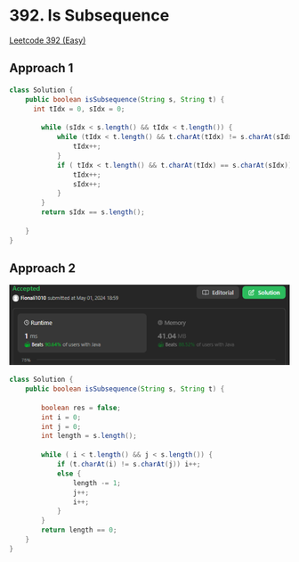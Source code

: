 # 392. Is Subsequence

[Leetcode 392 (Easy)][392]

[392]: https://leetcode.com/problems/is-subsequence/

## Approach 1

```java
class Solution {
    public boolean isSubsequence(String s, String t) {
      int tIdx = 0, sIdx = 0;

        while (sIdx < s.length() && tIdx < t.length()) {
            while (tIdx < t.length() && t.charAt(tIdx) != s.charAt(sIdx)) {
                tIdx++;
            }
            if ( tIdx < t.length() && t.charAt(tIdx) == s.charAt(sIdx)) {
                tIdx++;
                sIdx++;
            }
        }
        return sIdx == s.length();

    }
}
```

## Approach 2

![alt text](image-8.png)

```java
class Solution {
    public boolean isSubsequence(String s, String t) {

        boolean res = false;
        int i = 0;
        int j = 0;
        int length = s.length();

        while ( i < t.length() && j < s.length()) {
            if (t.charAt(i) != s.charAt(j)) i++;
            else {
                length -= 1;
                j++;
                i++;
            }
        }
        return length == 0;
    }
}
```